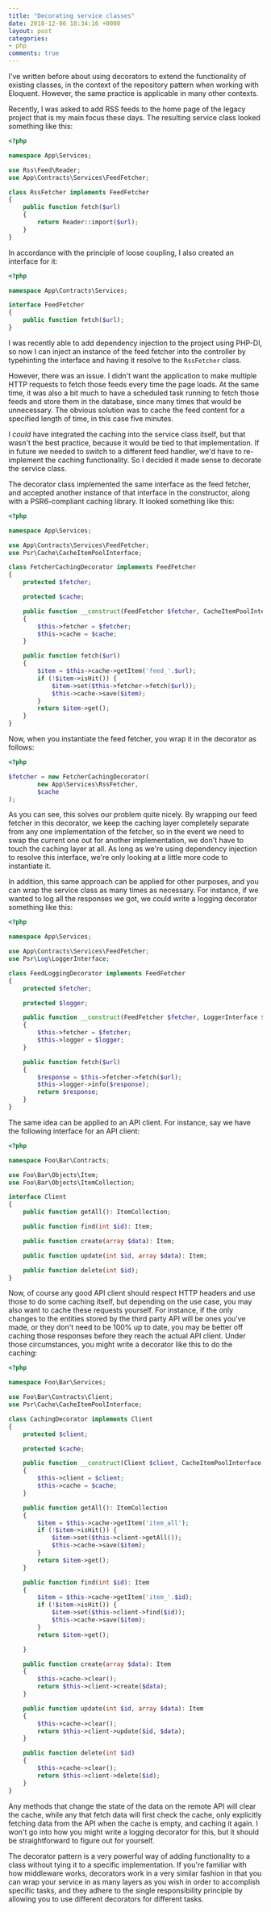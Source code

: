 ```yaml
---
title: "Decorating service classes"
date: 2018-12-06 18:34:16 +0000
layout: post
categories:
- php
comments: true
---
```


I've written before about using decorators to extend the functionality of existing classes, in the context of the repository pattern when working with Eloquent. However, the same practice is applicable in many other contexts.

Recently, I was asked to add RSS feeds to the home page of the legacy project that is my main focus these days. The resulting service class looked something like this:

```php
<?php

namespace App\Services;

use Rss\Feed\Reader;
use App\Contracts\Services\FeedFetcher;

class RssFetcher implements FeedFetcher
{
    public function fetch($url)
    {
        return Reader::import($url);
    }
}
```

In accordance with the principle of loose coupling, I also created an interface for it:

```php
<?php

namespace App\Contracts\Services;

interface FeedFetcher
{
    public function fetch($url);
}
```

I was recently able to add dependency injection to the project using PHP-DI, so now I can inject an instance of the feed fetcher into the controller by typehinting the interface and having it resolve to the `RssFetcher` class.

However, there was an issue. I didn't want the application to make multiple HTTP requests to fetch those feeds every time the page loads. At the same time, it was also a bit much to have a scheduled task running to fetch those feeds and store them in the database, since many times that would be unnecessary. The obvious solution was to cache the feed content for a specified length of time, in this case five minutes.

I *could* have integrated the caching into the service class itself, but that wasn't the best practice, because it would be tied to that implementation. If in future we needed to switch to a different feed handler, we'd have to re-implement the caching functionality. So I decided it made sense to decorate the service class.

The decorator class implemented the same interface as the feed fetcher, and accepted another instance of that interface in the constructor, along with a PSR6-compliant caching library. It looked something like this:

```php
<?php

namespace App\Services;

use App\Contracts\Services\FeedFetcher;
use Psr\Cache\CacheItemPoolInterface;

class FetcherCachingDecorator implements FeedFetcher
{
    protected $fetcher;

    protected $cache;

    public function __construct(FeedFetcher $fetcher, CacheItemPoolInterface $cache)
    {
        $this->fetcher = $fetcher;
        $this->cache = $cache;
    }

    public function fetch($url)
    {
        $item = $this->cache->getItem('feed_'.$url);
        if (!$item->isHit()) {
            $item->set($this->fetcher->fetch($url));
            $this->cache->save($item);
        }
        return $item->get();
    }
}
```

Now, when you instantiate the feed fetcher, you wrap it in the decorator as follows:

```php
<?php

$fetcher = new FetcherCachingDecorator(
        new App\Services\RssFetcher,
        $cache
);
```

As you can see, this solves our problem quite nicely. By wrapping our feed fetcher in this decorator, we keep the caching layer completely separate from any one implementation of the fetcher, so in the event we need to swap the current one out for another implementation, we don't have to touch the caching layer at all. As long as we're using dependency injection to resolve this interface, we're only looking at a little more code to instantiate it.

In addition, this same approach can be applied for other purposes, and you can wrap the service class as many times as necessary. For instance, if we wanted to log all the responses we got, we could write a logging decorator something like this:

```php
<?php

namespace App\Services;

use App\Contracts\Services\FeedFetcher;
use Psr\Log\LoggerInterface;

class FeedLoggingDecorator implements FeedFetcher
{
    protected $fetcher;

    protected $logger;

    public function __construct(FeedFetcher $fetcher, LoggerInterface $logger)
    {
        $this->fetcher = $fetcher;
        $this->logger = $logger;
    }

    public function fetch($url)
    {
        $response = $this->fetcher->fetch($url);
        $this->logger->info($response);
        return $response;
    }
}
```

The same idea can be applied to an API client. For instance, say we have the following interface for an API client:

```php
<?php

namespace Foo\Bar\Contracts;

use Foo\Bar\Objects\Item;
use Foo\Bar\Objects\ItemCollection;

interface Client
{
    public function getAll(): ItemCollection;

    public function find(int $id): Item;

    public function create(array $data): Item;

    public function update(int $id, array $data): Item;

    public function delete(int $id);
}
```

Now, of course any good API client should respect HTTP headers and use those to do some caching itself, but depending on the use case, you may also want to cache these requests yourself. For instance, if the only changes to the entities stored by the third party API will be ones you've made, or they don't need to be 100% up to date, you may be better off caching those responses before they reach the actual API client. Under those circumstances, you might write a decorator like this to do the caching:

```php
<?php

namespace Foo\Bar\Services;

use Foo\Bar\Contracts\Client;
use Psr\Cache\CacheItemPoolInterface;

class CachingDecorator implements Client
{
    protected $client;

    protected $cache;

    public function __construct(Client $client, CacheItemPoolInterface $cache)
    {
        $this->client = $client;
        $this->cache = $cache;
    }

    public function getAll(): ItemCollection
    {
        $item = $this->cache->getItem('item_all');
        if (!$item->isHit()) {
            $item->set($this->client->getAll());
            $this->cache->save($item);
        }
        return $item->get();
    }

    public function find(int $id): Item
    {
        $item = $this->cache->getItem('item_'.$id);
        if (!$item->isHit()) {
            $item->set($this->client->find($id));
            $this->cache->save($item);
        }
        return $item->get();

    }

    public function create(array $data): Item
    {
        $this->cache->clear();
        return $this->client->create($data);
    }

    public function update(int $id, array $data): Item
    {
        $this->cache->clear();
        return $this->client->update($id, $data);
    }

    public function delete(int $id)
    {
        $this->cache->clear();
        return $this->client->delete($id);
    }
}
```

Any methods that change the state of the data on the remote API will clear the cache, while any that fetch data will first check the cache, only explicitly fetching data from the API when the cache is empty, and caching it again. I won't go into how you might write a logging decorator for this, but it should be straightforward to figure out for yourself.

The decorator pattern is a very powerful way of adding functionality to a class without tying it to a specific implementation. If you're familiar with how middleware works, decorators work in a very similar fashion in that you can wrap your service in as many layers as you wish in order to accomplish specific tasks, and they adhere to the single responsibility principle by allowing you to use different decorators for different tasks.
